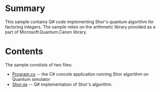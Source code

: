﻿# Summary 

This sample contains Q# code implementing Shor's quantum algorithm for
factoring integers. The sample relies on the arithmetic library provided as 
a part of Microsoft.Quantum.Canon library. 

# Contents 

The sample constists of two files: 

* [Program.cs](\.Program.cs) -- the C# concole application running Shor algorithm on Quantum
  simulator
* [Shor.qs](\.Program.qs) -- Q# implementation of Shor's algorithm.